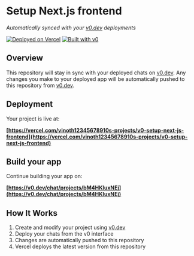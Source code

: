 # Setup Next.js frontend

*Automatically synced with your [v0.dev](https://v0.dev) deployments*

[![Deployed on Vercel](https://img.shields.io/badge/Deployed%20on-Vercel-black?style=for-the-badge&logo=vercel)](https://vercel.com/vinoth12345678910s-projects/v0-setup-next-js-frontend)
[![Built with v0](https://img.shields.io/badge/Built%20with-v0.dev-black?style=for-the-badge)](https://v0.dev/chat/projects/bM4HKIuxNEj)

## Overview

This repository will stay in sync with your deployed chats on [v0.dev](https://v0.dev).
Any changes you make to your deployed app will be automatically pushed to this repository from [v0.dev](https://v0.dev).

## Deployment

Your project is live at:

**[https://vercel.com/vinoth12345678910s-projects/v0-setup-next-js-frontend](https://vercel.com/vinoth12345678910s-projects/v0-setup-next-js-frontend)**

## Build your app

Continue building your app on:

**[https://v0.dev/chat/projects/bM4HKIuxNEj](https://v0.dev/chat/projects/bM4HKIuxNEj)**

## How It Works

1. Create and modify your project using [v0.dev](https://v0.dev)
2. Deploy your chats from the v0 interface
3. Changes are automatically pushed to this repository
4. Vercel deploys the latest version from this repository